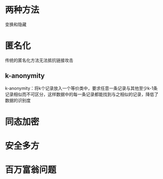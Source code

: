 

# 两种方法
变换和隐藏

# 匿名化
传统的匿名化方法无法抵抗链接攻击


## k-anonymity
k-anonymity：将k个记录放入一个等价类中，要求任意一条记录与其他至少k-1条记录相似而不可区分，这样数据中的每一条记录都能找到与之相似的记录，降低了数据的识别度

# 同态加密

# 安全多方


# 百万富翁问题
























